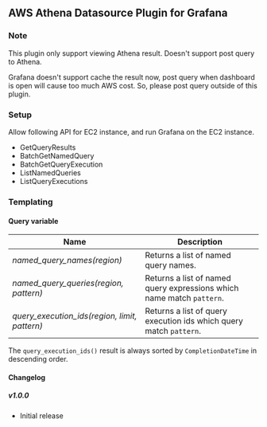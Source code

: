 ## AWS Athena Datasource Plugin for Grafana

### Note
This plugin only support viewing Athena result. Doesn't support post query to Athena.

Grafana doesn't support cache the result now, post query when dashboard is open will cause too much AWS cost.
So, please post query outside of this plugin.

### Setup
Allow following API for EC2 instance, and run Grafana on the EC2 instance.

- GetQueryResults
- BatchGetNamedQuery
- BatchGetQueryExecution
- ListNamedQueries
- ListQueryExecutions

### Templating

#### Query variable

Name | Description
---- | --------
*named_query_names(region)* | Returns a list of named query names.
*named_query_queries(region, pattern)* | Returns a list of named query expressions which name match `pattern`.
*query_execution_ids(region, limit, pattern)* | Returns a list of query execution ids which query match `pattern`.

The `query_execution_ids()` result is always sorted by `CompletionDateTime` in descending order.

#### Changelog

##### v1.0.0
- Initial release
